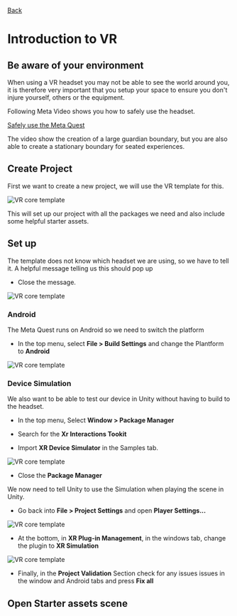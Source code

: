 [Back](https://uwetom.github.io/media-production-worksheets)


# Introduction to VR


## Be aware of your environment

When using a VR headset you may not be able to see the world around you, it is therefore very important that you setup your space to ensure you don't injure yourself, others or the equipment.

Following Meta Video shows you how to safely use the headset.

[Safely use the Meta Quest](https://www.youtube.com/watch?v=Ke4MefpmRmc)

The video show the creation of a large guardian boundary, but you are also able to create a stationary boundary for seated experiences.

## Create Project

First we want to create a new project, we will use the VR template for this.

![VR core template](https://uwetom.github.io/media-production-worksheets/wk17-vr-introduction/images/vr_core.jpg)

This will set up our project with all the packages we need and also include some helpful starter assets.

## Set up

The template does not know which headset we are using, so we have to tell it. A helpful message telling us this should pop up

- Close the message.

![VR core template](https://uwetom.github.io/media-production-worksheets/wk17-vr-introduction/images/popup.jpg)

### Android

The Meta Quest runs on Android so we need to switch the platform

- In the top menu, select **File > Build Settings** and change the Plantform to **Android**

![VR core template](https://uwetom.github.io/media-production-worksheets/wk17-vr-introduction/images/switch_platform.jpg)

### Device Simulation

We also want to be able to test our device in Unity without having to build to the headset.

- In the top menu, Select **Window > Package Manager**

- Search for the **Xr Interactions Tookit**
- Import **XR Device Simulator** in the Samples tab.

![VR core template](https://uwetom.github.io/media-production-worksheets/wk17-vr-introduction/images/device_simulation.jpg)

- Close the **Package Manager**

 We now  need to tell Unity to use the Simulation when playing the scene in Unity.

- Go back into **File > Project Settings** and open **Player Settings...**

![VR core template](https://uwetom.github.io/media-production-worksheets/wk17-vr-introduction/images/player_settings.jpg)

- At the bottom, in **XR Plug-in Management**, in the windows tab, change the plugin to **XR Simulation**

![VR core template](https://uwetom.github.io/media-production-worksheets/wk17-vr-introduction/images/xr_settings.jpg)

- Finally, in the **Project Validation** Section check for any issues issues in the 
window and Android tabs and press **Fix all**


## Open Starter assets scene




